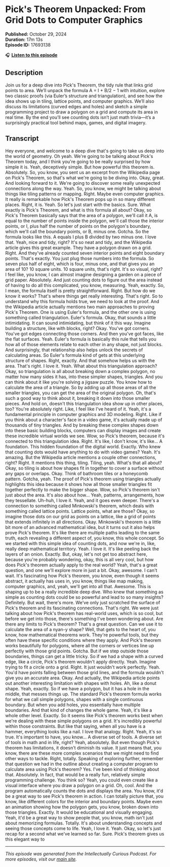 # Pick's Theorem Unpacked: From Grid Dots to Computer Graphics

**Published:** October 29, 2024  
**Duration:** 17m 13s  
**Episode ID:** 17693138

🎧 **[Listen to this episode](https://intellectuallycurious.buzzsprout.com/2529712/episodes/17693138-pick's-theorem-unpacked-from-grid-dots-to-computer-graphics)**

## Description

Join us for a deep dive into Pick's Theorem, the tidy rule that links grid points to area. We’ll unpack the formula A = I + B/2 − 1 with intuition, explore two classic proofs (via Euler’s structure and triangulation), and see how the idea shows up in tiling, lattice points, and computer graphics. We’ll also discuss its limitations (curved edges and holes) and sketch a simple programming project to draw a polygon on a grid and compute its area in real time. By the end you’ll see counting dots isn’t just math trivia—it’s a surprisingly practical tool behind maps, games, and digital imagery.

## Transcript

Hey everyone, and welcome to a deep dive that's going to take us deep into the world of geometry. Oh yeah. We're going to be talking about Pick's Theorem today, and I think you're going to be really surprised by how simple it is. Yeah, deceptively simple. But how powerful this theorem is. Absolutely. So, you know, you sent us an excerpt from the Wikipedia page on Pick's Theorem, so that's what we're going to be diving into. Okay, great. And looking forward to it. We're going to discover some really unexpected connections along the way. Yeah. So, you know, we might be talking about things like tiling patterns or mapping. Right. Maybe even computer graphics. It really is remarkable how Pick's Theorem pops up in so many different places. Right, it is. Yeah. So let's just start with the basics. Sure. What exactly is Pick's Theorem, and what is this formula all about? Okay, so Pick's Theorem basically says that the area of a polygon, we'll call it A, is equal to the number of points inside the polygon, we'll call those the interior points, or I, plus half the number of points on the polygon's boundary, which we'll call the boundary points, or B, minus one. Gotcha. So the formula looks like this. A equals I plus B divided by two minus one. I love that. Yeah, nice and tidy, right? It's so neat and tidy, and the Wikipedia article gives this great example. They have a polygon drawn on a grid. Right. And they've already counted seven interior points and eight boundary points. That's exactly. You just plug those numbers into the formula. So seven plus half of eight, which is four, minus one, and that gives you an area of 10? 10 square units. 10 square units, that's right. It's so visual, right? I feel like, you know, I can almost imagine designing a garden on a piece of grid paper. Absolutely. And just counting dots to figure out the area instead of having to do all this complicated, you know, measuring. Yeah, exactly. So, I mean, the formula itself is pretty straightforward. Right. But how do we know it works? That's where things get really interesting. That's right. So to understand why this formula holds true, we need to look at the proof. And the Wikipedia article actually mentions two main approaches to proving Pick's Theorem. One is using Euler's formula, and the other one is using something called triangulation. Euler's formula. Okay, that sounds a little intimidating. It can sound intimidating, but think of it this way. Imagine building a structure, like with blocks, right? Okay. You've got corners. You've got edges connecting those corners. And then you've got faces, like the flat surfaces. Yeah. Euler's formula is basically this rule that tells you how all of those elements relate to each other in any shape, not just blocks. And surprisingly, that relationship also helps unlock the secrets of calculating areas. So Euler's formula kind of gets at this underlying structure of shapes. Right, exactly. And that somehow helps us with the area. That's right. I love it. Yeah. What about this triangulation approach? Okay, so triangulation is all about breaking down a complex polygon, no matter how many sides it has, into these simpler shapes, triangles. And you can think about it like you're solving a jigsaw puzzle. You know how to calculate the area of a triangle. So by adding up all those areas of all the smaller triangles, you can get the area of the original polygon. Oh, that's such a good way to think about it, breaking it down into those smaller pieces. And hold on, doesn't this triangulation idea show up in other places, too? You're absolutely right. Like, I feel like I've heard of it. Yeah, it's a fundamental principle in computer graphics and 3D modeling. Right. Like if you think about a character's face in a video game, it's actually made up of thousands of tiny triangles. And by breaking these complex shapes down into these basic building blocks, computers can display images and create these incredible virtual worlds we see. Wow, so Pick's theorem, because it's connected to this triangulation idea. Right. It's like, I don't know, it's like... A foundation. This hidden foundation of the digital world. Exactly. Who knew that counting dots would have anything to do with video games? Yeah. It's amazing. But the Wikipedia article mentions a couple other connections, right? Right. It mentions this thing, tiling. Tiling, yeah. What's that all about? Okay, so tiling is about how shapes fit in together to cover a surface without any gaps or overlaps. Okay. Think of bathroom tiles or a honeycomb pattern. Gotcha, yeah. The proof of Pick's theorem using triangles actually highlights this idea because it shows how all those smaller triangles fit together perfectly to make the bigger shape. Wow, so Pick's theorem isn't just about the area. It's also about how... Yeah, patterns, arrangements, how they tessellate. Uh-huh, I love it. Yeah, and it goes even deeper. There's a connection to something called Minkowski's theorem, which deals with something called lattice points. Lattice points, what are those? Okay, so imagine those dots on our grid as points on a lattice, like a grid of points that extends infinitely in all directions. Okay. Minkowski's theorem is a little bit more of an advanced mathematical idea, but it turns out it also helps prove Pick's theorem. It's like there are multiple paths leading to the same truth, each revealing a different aspect of, you know, this whole concept. So we started with this simple idea of counting dots, and now we're in, like, really deep mathematical territory. Yeah. I love it. It's like peeling back the layers of an onion. Exactly. But, okay, let's not get too abstract here, because you're probably wondering, okay, this is all very cool, but how does Pick's theorem actually apply to the real world? Yeah, that's a great question, and one we'll explore more in just a bit. Okay, awesome. I can't wait. It's fascinating how Pick's theorem, you know, even though it seems abstract, it actually has uses in, you know, things like map making, computer graphics, and, yeah, we'll get into all that. Awesome. This is shaping up to be a really incredible deep dive. Who knew that something as simple as counting dots could be so powerful and lead to so many insights? Definitely. But wait, there's more. We've only just scratched the surface of Pick's theorem and its fascinating connections. That's right. We were just talking about how Pick's theorem has real-world uses, which is so cool, but before we get into those, there's something I've been wondering about. Are there any limits to Pick's theorem? That's a great question. Can we use it to calculate the area of a nyan-y shape? Well, that gets to the heart of, you know, how mathematical theorems work. They're powerful tools, but they often have these specific conditions where they apply. And Pick's theorem works beautifully for polygons, where all the corners or vertices line up perfectly with those grid points. Gotcha. But if we step outside those boundaries, things can get a little tricky. So if we had a shape with a curved edge, like a circle, Pick's theorem wouldn't apply directly. Yeah. Imagine trying to fit a circle onto a grid. Right. It just wouldn't work perfectly. Yeah. You'd have points falling between those grid lines, and the formula wouldn't give you an accurate area. Okay. And actually, the Wikipedia article points out another interesting limitation with shapes with holes. Ah, like a donut shape. Yeah, exactly. So if we have a polygon, but it has a hole in the middle, that messes things up. The standard Pick's theorem formula works for what we call simple polygons, shapes with a single continuous boundary. But when you add holes, you essentially have multiple boundaries. And that kind of changes the whole game. Yeah, it's like a whole other level. Exactly. So it seems like Pick's theorem works best when we're dealing with these simple polygons on a grid. It's incredibly powerful within those constraints. But like that saying, when all you have is a hammer, everything looks like a nail. I love that analogy. Right. Yeah, it's so true. It's important to have, you know... A diverse set of tools. A diverse set of tools in math and in life, right? Yeah, absolutely. But even though Pick's theorem has limitations, it doesn't diminish its value. It just means that, you know, there are these more complex scenarios that we might need to find other ways to tackle. Right, totally. Speaking of exploring further, remember that question we had in the outline about creating a computer program to calculate area using Pick's theorem? Yes. I've been kind of thinking about that. Absolutely. In fact, that would be a really fun, relatively simple programming challenge. You think so? Yeah, you could even create like a visual interface where you draw a polygon on a grid. Oh, cool. And the program automatically counts the dots and displays the area. You know, it'd be a great way to see Pick's theorem in action. I can totally picture that, you know, like different colors for the interior and boundary points. Maybe even an animation showing how the polygon gets, you know, broken down into those triangles. Exactly. It would be educational and visually engaging. Yeah, it'd be a great way to show people that, you know, math isn't just about memorizing formulas. Totally. It's about understanding concepts and seeing those concepts come to life. Yeah, I love it. Yeah. Okay, so let's just recap for a second what we've learned so far. Sure. Pick's theorem gives us this elegant way to

---
*This episode was generated from the Intellectually Curious Podcast. For more episodes, visit our [main site](https://intellectuallycurious.buzzsprout.com).*

